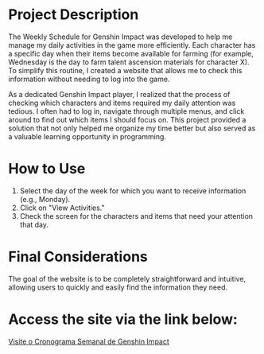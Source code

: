 # Project Description
The Weekly Schedule for Genshin Impact was developed to help me manage my daily activities in the game more efficiently. Each character has a specific day when their items become available for farming (for example, Wednesday is the day to farm talent ascension materials for character X). To simplify this routine, I created a website that allows me to check this information without needing to log into the game.

As a dedicated Genshin Impact player, I realized that the process of checking which characters and items required my daily attention was tedious. I often had to log in, navigate through multiple menus, and click around to find out which items I should focus on. This project provided a solution that not only helped me organize my time better but also served as a valuable learning opportunity in programming.

# How to Use
1. Select the day of the week for which you want to receive information (e.g., Monday).
2. Click on "View Activities."
3. Check the screen for the characters and items that need your attention that day.

# Final Considerations
The goal of the website is to be completely straightforward and intuitive, allowing users to quickly and easily find the information they need.

# Access the site via the link below:
[Visite o Cronograma Semanal de Genshin Impact](https://stephaniebetti.github.io/StudyProject_GenshinSchedule/)
